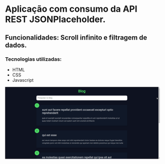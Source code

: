 # Aplicação com consumo da API REST JSONPlaceholder.
## <strong>Funcionalidades: </strong>Scroll infinito e filtragem de dados.
### Tecnologias utilizadas:
- HTML
- CSS
- Javascript

<img src='./assets/demo.gif' />
